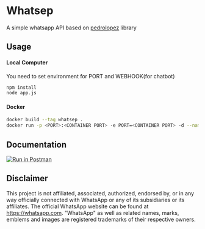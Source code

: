# Whatsep
A simple whatsapp API based on [pedrolopez](https://github.com/pedroslopez/whatsapp-web.js) library

## Usage

#### Local Computer
You need to set environment for PORT and WEBHOOK(for chatbot)

```bash
npm install
node app.js
```

#### Docker
```bash
docker build --tag whatsep .
docker run -p <PORT>:<CONTAINER PORT> -e PORT=<CONTAINER PORT> -d --name absen whatsep
```

## Documentation
[![Run in Postman](https://run.pstmn.io/button.svg)](https://documenter.getpostman.com/view/11986481/T17Kd6TY)

## Disclaimer
This project is not affiliated, associated, authorized, endorsed by, or in any way officially connected with WhatsApp or any of its subsidiaries or its affiliates. The official WhatsApp website can be found at https://whatsapp.com. "WhatsApp" as well as related names, marks, emblems and images are registered trademarks of their respective owners.
